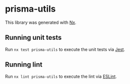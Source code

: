 # prisma-utils

This library was generated with [Nx](https://nx.dev).

## Running unit tests

Run `nx test prisma-utils` to execute the unit tests via [Jest](https://jestjs.io).

## Running lint

Run `nx lint prisma-utils` to execute the lint via [ESLint](https://eslint.org/).
